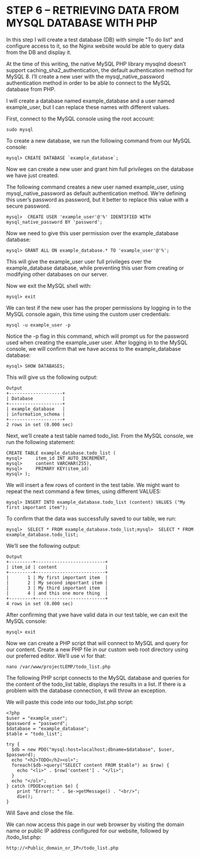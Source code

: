 # STEP 6 – RETRIEVING DATA FROM MYSQL DATABASE WITH PHP 

In this step I will create a test database (DB) with simple "To do list" and configure access to it, so the Nginx website would be able to query data from the DB and display it.

At the time of this writing, the native MySQL PHP library mysqlnd doesn’t support caching_sha2_authentication, the default authentication method for MySQL 8. I’ll create a new user with the mysql_native_password authentication method in order to be able to connect to the MySQL database from PHP.

I will create a database named example_database and a user named example_user, but I can replace these names with different values.

First, connect to the MySQL console using the root account:
```
sudo mysql
```
To create a new database, we run the following command from our MySQL console:
```
mysql> CREATE DATABASE `example_database`;
```
Now we can create a new user and grant him full privileges on the database we have just created.

The following command creates a new user named example_user, using mysql_native_password as default authentication method. We’re defining this user’s password as password, but it better to replace this value with a secure password.
```
mysql>  CREATE USER 'example_user'@'%' IDENTIFIED WITH mysql_native_password BY 'password';
```
Now we need to give this user permission over the example_database database:
```
mysql> GRANT ALL ON example_database.* TO 'example_user'@'%';
```
This will give the example_user user full privileges over the example_database database, while preventing this user from creating or modifying other databases on our server.

Now we exit the MySQL shell with:
```
mysql> exit
```
We can test if the new user has the proper permissions by logging in to the MySQL console again, this time using the custom user credentials:
```
mysql -u example_user -p
```
Notice the -p flag in this command, which will prompt us for the password used when creating the example_user user. After logging in to the MySQL console, we will confirm that we have access to the example_database database:
```
mysql> SHOW DATABASES;
```
This will give us the following output:
```
Output
+--------------------+
| Database           |
+--------------------+
| example_database   |
| information_schema |
+--------------------+
2 rows in set (0.000 sec)
```
Next, we’ll create a test table named todo_list. From the MySQL console, we run the following statement:
```
CREATE TABLE example_database.todo_list (
mysql>     item_id INT AUTO_INCREMENT,
mysql>     content VARCHAR(255),
mysql>     PRIMARY KEY(item_id)
mysql> );
```
We will insert a few rows of content in the test table. We might want to repeat the next command a few times, using different VALUES:
```
mysql> INSERT INTO example_database.todo_list (content) VALUES ("My first important item");
```
To confirm that the data was successfully saved to our table, we run:
```
mysql>  SELECT * FROM example_database.todo_list;mysql>  SELECT * FROM example_database.todo_list;
```
We’ll see the following output:
```
Output
+---------+--------------------------+
| item_id | content                  |
+---------+--------------------------+
|       1 | My first important item  |
|       2 | My second important item |
|       3 | My third important item  |
|       4 | and this one more thing  |
+---------+--------------------------+
4 rows in set (0.000 sec)
```
After confirming that ywe have valid data in our test table, we can exit the MySQL console:
```
mysql> exit
```
Now we can create a PHP script that will connect to MySQL and query for our content. Create a new PHP file in our custom web root directory using our preferred editor. We’ll use vi for that:
```
nano /var/www/projectLEMP/todo_list.php
```
The following PHP script connects to the MySQL database and queries for the content of the todo_list table, displays the results in a list. If there is a problem with the database connection, it will throw an exception.

We will paste this code into our todo_list.php script:
```
<?php
$user = "example_user";
$password = "password";
$database = "example_database";
$table = "todo_list";

try {
  $db = new PDO("mysql:host=localhost;dbname=$database", $user, $password);
  echo "<h2>TODO</h2><ol>";
  foreach($db->query("SELECT content FROM $table") as $row) {
    echo "<li>" . $row['content'] . "</li>";
  }
  echo "</ol>";
} catch (PDOException $e) {
    print "Error!: " . $e->getMessage() . "<br/>";
    die();
}
```
Will Save and close the file.

We can now access this page in our web browser by visiting the domain name or public IP address configured for our website, followed by /todo_list.php:
```
http://<Public_domain_or_IP>/todo_list.php
```
